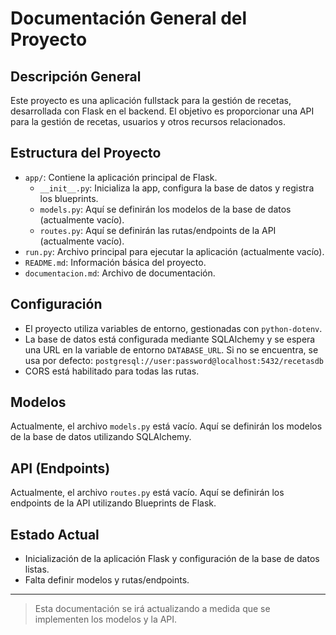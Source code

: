 # Documentación General del Proyecto

## Descripción General

Este proyecto es una aplicación fullstack para la gestión de recetas, desarrollada con Flask en el backend. El objetivo es proporcionar una API para la gestión de recetas, usuarios y otros recursos relacionados.

## Estructura del Proyecto

- `app/`: Contiene la aplicación principal de Flask.
  - `__init__.py`: Inicializa la app, configura la base de datos y registra los blueprints.
  - `models.py`: Aquí se definirán los modelos de la base de datos (actualmente vacío).
  - `routes.py`: Aquí se definirán las rutas/endpoints de la API (actualmente vacío).
- `run.py`: Archivo principal para ejecutar la aplicación (actualmente vacío).
- `README.md`: Información básica del proyecto.
- `documentacion.md`: Archivo de documentación.

## Configuración

- El proyecto utiliza variables de entorno, gestionadas con `python-dotenv`.
- La base de datos está configurada mediante SQLAlchemy y se espera una URL en la variable de entorno `DATABASE_URL`. Si no se encuentra, se usa por defecto:
  `postgresql://user:password@localhost:5432/recetasdb`
- CORS está habilitado para todas las rutas.

## Modelos

Actualmente, el archivo `models.py` está vacío. Aquí se definirán los modelos de la base de datos utilizando SQLAlchemy.

## API (Endpoints)

Actualmente, el archivo `routes.py` está vacío. Aquí se definirán los endpoints de la API utilizando Blueprints de Flask.

## Estado Actual

- Inicialización de la aplicación Flask y configuración de la base de datos listas.
- Falta definir modelos y rutas/endpoints.

---

> Esta documentación se irá actualizando a medida que se implementen los modelos y la API.
